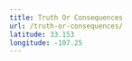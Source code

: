 ```yaml
---
title: Truth Or Consequences
url: /truth-or-consequences/
latitude: 33.153
longitude: -107.25
---
```

